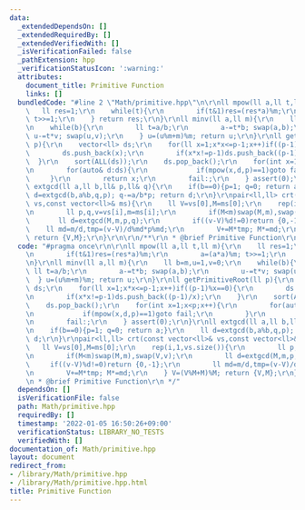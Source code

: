```yaml
---
data:
  _extendedDependsOn: []
  _extendedRequiredBy: []
  _extendedVerifiedWith: []
  _isVerificationFailed: false
  _pathExtension: hpp
  _verificationStatusIcon: ':warning:'
  attributes:
    document_title: Primitive Function
    links: []
  bundledCode: "#line 2 \"Math/primitive.hpp\"\n\r\nll mpow(ll a,ll t,ll m){\r\n \
    \   ll res=1;\r\n    while(t){\r\n        if(t&1)res=(res*a)%m;\r\n        a=(a*a)%m;\
    \ t>>=1;\r\n    } return res;\r\n}\r\nll minv(ll a,ll m){\r\n    ll b=m,u=1,v=0;\r\
    \n    while(b){\r\n        ll t=a/b;\r\n        a-=t*b; swap(a,b);\r\n       \
    \ u-=t*v; swap(u,v);\r\n    } u=(u%m+m)%m; return u;\r\n}\r\nll getPrimitiveRoot(ll\
    \ p){\r\n    vector<ll> ds;\r\n    for(ll x=1;x*x<=p-1;x++)if((p-1)%x==0){\r\n\
    \        ds.push_back(x);\r\n        if(x*x!=p-1)ds.push_back((p-1)/x);\r\n  \
    \  }\r\n    sort(ALL(ds));\r\n    ds.pop_back();\r\n    for(int x=1;x<p;x++){\r\
    \n        for(auto& d:ds){\r\n            if(mpow(x,d,p)==1)goto fail;\r\n   \
    \     }\r\n        return x;\r\n        fail:;\r\n    } assert(0);\r\n}\r\nll\
    \ extgcd(ll a,ll b,ll& p,ll& q){\r\n    if(b==0){p=1; q=0; return a;}\r\n    ll\
    \ d=extgcd(b,a%b,q,p); q-=a/b*p; return d;\r\n}\r\npair<ll,ll> crt(const vector<ll>&\
    \ vs,const vector<ll>& ms){\r\n    ll V=vs[0],M=ms[0];\r\n    rep(i,1,vs.size()){\r\
    \n        ll p,q,v=vs[i],m=ms[i];\r\n        if(M<m)swap(M,m),swap(V,v);\r\n \
    \       ll d=extgcd(M,m,p,q);\r\n        if((v-V)%d!=0)return {0,-1};\r\n    \
    \    ll md=m/d,tmp=(v-V)/d%md*p%md;\r\n        V+=M*tmp; M*=md;\r\n    } V=(V%M+M)%M;\
    \ return {V,M};\r\n}\r\n\r\n/**\r\n * @brief Primitive Function\r\n */\n"
  code: "#pragma once\r\n\r\nll mpow(ll a,ll t,ll m){\r\n    ll res=1;\r\n    while(t){\r\
    \n        if(t&1)res=(res*a)%m;\r\n        a=(a*a)%m; t>>=1;\r\n    } return res;\r\
    \n}\r\nll minv(ll a,ll m){\r\n    ll b=m,u=1,v=0;\r\n    while(b){\r\n       \
    \ ll t=a/b;\r\n        a-=t*b; swap(a,b);\r\n        u-=t*v; swap(u,v);\r\n  \
    \  } u=(u%m+m)%m; return u;\r\n}\r\nll getPrimitiveRoot(ll p){\r\n    vector<ll>\
    \ ds;\r\n    for(ll x=1;x*x<=p-1;x++)if((p-1)%x==0){\r\n        ds.push_back(x);\r\
    \n        if(x*x!=p-1)ds.push_back((p-1)/x);\r\n    }\r\n    sort(ALL(ds));\r\n\
    \    ds.pop_back();\r\n    for(int x=1;x<p;x++){\r\n        for(auto& d:ds){\r\
    \n            if(mpow(x,d,p)==1)goto fail;\r\n        }\r\n        return x;\r\
    \n        fail:;\r\n    } assert(0);\r\n}\r\nll extgcd(ll a,ll b,ll& p,ll& q){\r\
    \n    if(b==0){p=1; q=0; return a;}\r\n    ll d=extgcd(b,a%b,q,p); q-=a/b*p; return\
    \ d;\r\n}\r\npair<ll,ll> crt(const vector<ll>& vs,const vector<ll>& ms){\r\n \
    \   ll V=vs[0],M=ms[0];\r\n    rep(i,1,vs.size()){\r\n        ll p,q,v=vs[i],m=ms[i];\r\
    \n        if(M<m)swap(M,m),swap(V,v);\r\n        ll d=extgcd(M,m,p,q);\r\n   \
    \     if((v-V)%d!=0)return {0,-1};\r\n        ll md=m/d,tmp=(v-V)/d%md*p%md;\r\
    \n        V+=M*tmp; M*=md;\r\n    } V=(V%M+M)%M; return {V,M};\r\n}\r\n\r\n/**\r\
    \n * @brief Primitive Function\r\n */"
  dependsOn: []
  isVerificationFile: false
  path: Math/primitive.hpp
  requiredBy: []
  timestamp: '2022-01-05 16:50:26+09:00'
  verificationStatus: LIBRARY_NO_TESTS
  verifiedWith: []
documentation_of: Math/primitive.hpp
layout: document
redirect_from:
- /library/Math/primitive.hpp
- /library/Math/primitive.hpp.html
title: Primitive Function
---
```

